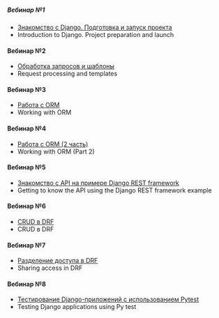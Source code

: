 ##### Вебинар №1
* [Знакомство с Django. Подготовка и запуск проекта](https://github.com/majkl84/Netology_new/tree/main/Python%20Getting%20to%20know%20the%20console)
* Introduction to Django. Project preparation and launch
#### Вебинар №2
* [Обработка запросов и шаблоны](https://github.com/majkl84/Netology_new/tree/main/Conditional%20constructions%20-%20Comparison%20operations)
* Request processing and templates
#### Вебинар №3
* [Работа с ORM](https://github.com/majkl84/Netology_new/tree/main/Introduction%20to%20Data%20Types%20and%20Loops)
* Working with ORM
#### Вебинар №4
* [Работа с ORM (2 часть)](https://github.com/majkl84/Netology_new/tree/main/Collections%20of%20data%20-%20Dictionaries%20-%20Sets)
* Working with ORM (Part 2)
#### Вебинар №5
* [Знакомство с API на примере Django REST framework](https://github.com/majkl84/Netology_new/tree/main/Functions%20—%20using%20built-in%20and%20creating%20your%20own)
* Getting to know the API using the Django REST framework example
#### Вебинар №6
* [CRUD в DRF](https://github.com/majkl84/Netology_new/tree/main/OOP%20objects%20and%20classes%20-%20Interaction%20between%20them)
* CRUD в DRF
#### Вебинар №7
* [Разделение доступа в DRF](https://github.com/majkl84/Netology_new/tree/main/OOP%20Inheritance%2C%20encapsulation%20and%20polymorphism)
* Sharing access in DRF
#### Вебинар №8
* [Тестирование Django-приложений с использованием Pytest](https://github.com/majkl84/Netology_new/tree/main/Opening%20and%20reading%20a%20file%2C%20writing%20to%20a%20file)
* Testing Django applications using Py test